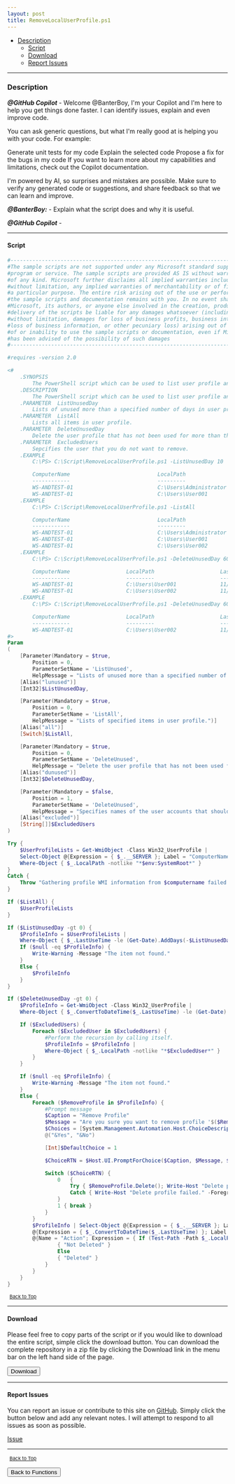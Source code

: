 ```yaml
---
layout: post
title: RemoveLocalUserProfile.ps1
---
```


- [Description](#description)
  - [Script](#script)
  - [Download](#download)
  - [Report Issues](#report-issues)

---

### Description

**_@GitHub Copilot_** - Welcome @BanterBoy, I'm your Copilot and I'm here to help you get things done faster. I can identify issues, explain and even improve code.

You can ask generic questions, but what I'm really good at is helping you with your code. For example:

Generate unit tests for my code
Explain the selected code
Propose a fix for the bugs in my code
If you want to learn more about my capabilities and limitations, check out the Copilot documentation.

I'm powered by AI, so surprises and mistakes are possible. Make sure to verify any generated code or suggestions, and share feedback so that we can learn and improve.

**_@BanterBoy:_** - Explain what the script does and why it is useful.

**_@GitHub Copilot_** -

---

#### Script

```powershell
#---------------------------------------------------------------------------------
#The sample scripts are not supported under any Microsoft standard support
#program or service. The sample scripts are provided AS IS without warranty
#of any kind. Microsoft further disclaims all implied warranties including,
#without limitation, any implied warranties of merchantability or of fitness for
#a particular purpose. The entire risk arising out of the use or performance of
#the sample scripts and documentation remains with you. In no event shall
#Microsoft, its authors, or anyone else involved in the creation, production, or
#delivery of the scripts be liable for any damages whatsoever (including,
#without limitation, damages for loss of business profits, business interruption,
#loss of business information, or other pecuniary loss) arising out of the use
#of or inability to use the sample scripts or documentation, even if Microsoft
#has been advised of the possibility of such damages
#---------------------------------------------------------------------------------

#requires -version 2.0

<#
 	.SYNOPSIS
        The PowerShell script which can be used to list user profile and delete user profile that were specified by user.
    .DESCRIPTION
        The PowerShell script which can be used to list user profile and delete user profile that were specified by user.
    .PARAMETER  ListUnusedDay
		Lists of unused more than a specified number of days in user profile.
	.PARAMETER  ListAll
		Lists all items in user profile.
    .PARAMETER  DeleteUnusedDay
		Delete the user profile that has not been used for more than the number of days as you specified.
    .PARAMETER  ExcludedUsers
		Sepcifies the user that you do not want to remove.
    .EXAMPLE
        C:\PS> C:\Script\RemoveLocalUserProfile.ps1 -ListUnusedDay 10

		ComputerName                            LocalPath                               LastUseTime
		------------                            ---------                               -----------
		WS-ANDTEST-01                           C:\Users\Administrator                  11/18/2013 1:37:26 PM
		WS-ANDTEST-01                           C:\Users\User001                        11/22/2013 10:50:35 AM
	.EXAMPLE
        C:\PS> C:\Script\RemoveLocalUserProfile.ps1 -ListAll

		ComputerName                            LocalPath                               LastUseTime
		------------                            ---------                               -----------
		WS-ANDTEST-01                           C:\Users\Administrator                  11/18/2013 1:37:26 PM
		WS-ANDTEST-01                           C:\Users\User001                        11/22/2013 10:50:35 AM
		WS-ANDTEST-01                           C:\Users\User002                        11/22/2012 10:50:35 AM
	.EXAMPLE
        C:\PS> C:\Script\RemoveLocalUserProfile.ps1 -DeleteUnusedDay 60

		ComputerName                  LocalPath                     LastUseTime                   Action
		------------                  ---------                     -----------                   ------
		WS-ANDTEST-01                 C:\Users\User001              11/22/2012 10:50:35 AM        Deleted
		WS-ANDTEST-01                 C:\Users\User002              11/22/2012 10:50:35 AM        Deleted
	.EXAMPLE
        C:\PS> C:\Script\RemoveLocalUserProfile.ps1 -DeleteUnusedDay 60 -ExcludedUsers "User001"

		ComputerName                  LocalPath                     LastUseTime                   Action
		------------                  ---------                     -----------                   ------
		WS-ANDTEST-01                 C:\Users\User002              11/22/2012 10:50:35 AM        Deleted
#>
Param
(
	[Parameter(Mandatory = $true,
		Position = 0,
		ParameterSetName = 'ListUnused',
		HelpMessage = "Lists of unused more than a specified number of days in user profile.")]
	[Alias("lunused")]
	[Int32]$ListUnusedDay,

	[Parameter(Mandatory = $true,
		Position = 0,
		ParameterSetName = 'ListAll',
		HelpMessage = "Lists of specified items in user profile.")]
	[Alias("all")]
	[Switch]$ListAll,

	[Parameter(Mandatory = $true,
		Position = 0,
		ParameterSetName = 'DeleteUnused',
		HelpMessage = "Delete the user profile that has not been used for more than the number of days as you specified.")]
	[Alias("dunused")]
	[Int32]$DeleteUnusedDay,

	[Parameter(Mandatory = $false,
		Position = 1,
		ParameterSetName = 'DeleteUnused',
		HelpMessage = "Specifies names of the user accounts that should not be removed.")]
	[Alias("excluded")]
	[String[]]$ExcludedUsers
)

Try {
	$UserProfileLists = Get-WmiObject -Class Win32_UserProfile |
	Select-Object @{Expression = { $_.__SERVER }; Label = "ComputerName" }, LocalPath, @{Expression = { $_.ConvertToDateTime($_.LastUseTime) }; Label = "LastUseTime" } |
	Where-Object { $_.LocalPath -notlike "*$env:SystemRoot*" }
}
Catch {
	Throw "Gathering profile WMI information from $computername failed. Be sure that WMI is functioning on this system."
}

If ($ListAll) {
	$UserProfileLists
}

If ($ListUnusedDay -gt 0) {
	$ProfileInfo = $UserProfileLists |
	Where-Object { $_.LastUseTime -le (Get-Date).AddDays(-$ListUnusedDay) }
	If ($null -eq $ProfileInfo) {
		Write-Warning -Message "The item not found."
	}
	Else {
		$ProfileInfo
	}
}

If ($DeleteUnusedDay -gt 0) {
	$ProfileInfo = Get-WmiObject -Class Win32_UserProfile |
	Where-Object { $_.ConvertToDateTime($_.LastUseTime) -le (Get-Date).AddDays(-$DeleteUnusedDay) -and $_.LocalPath -notlike "*$env:SystemRoot*" }

	If ($ExcludedUsers) {
		Foreach ($ExcludedUser in $ExcludedUsers) {
			#Perform the recursion by calling itself.
			$ProfileInfo = $ProfileInfo |
			Where-Object { $_.LocalPath -notlike "*$ExcludedUser*" }
		}
	}

	If ($null -eq $ProfileInfo) {
		Write-Warning -Message "The item not found."
	}
	Else {
		Foreach ($RemoveProfile in $ProfileInfo) {
			#Prompt message
			$Caption = "Remove Profile"
			$Message = "Are you sure you want to remove profile '$($RemoveProfile.LocalPath)'?"
			$Choices = [System.Management.Automation.Host.ChoiceDescription[]]`
			@("&Yes", "&No")

			[Int]$DefaultChoice = 1

			$ChoiceRTN = $Host.UI.PromptForChoice($Caption, $Message, $Choices, $DefaultChoice)

			Switch ($ChoiceRTN) {
				0	{
					Try { $RemoveProfile.Delete(); Write-Host "Delete profile '$($RemoveProfile.LocalPath)' successfully." }
					Catch { Write-Host "Delete profile failed." -ForegroundColor Red }
				}
				1 { break }
			}
		}
		$ProfileInfo | Select-Object @{Expression = { $_.__SERVER }; Label = "ComputerName" }, LocalPath, `
		@{Expression = { $_.ConvertToDateTime($_.LastUseTime) }; Label = "LastUseTime" }, `
		@{Name = "Action"; Expression = { If (Test-Path -Path $_.LocalPath)
				{ "Not Deleted" }
				Else
				{ "Deleted" }
			}
		}
	}
}
```

<span style="font-size:11px;"><a href="#"><i class="fas fa-caret-up" aria-hidden="true" style="color: white; margin-right:5px;"></i>Back to Top</a></span>

---

#### Download

Please feel free to copy parts of the script or if you would like to download the entire script, simple click the download button. You can download the complete repository in a zip file by clicking the Download link in the menu bar on the left hand side of the page.

<button class="btn" type="submit" onclick="window.open('/PowerShell/functions/RemoveLocalUserProfile.ps1')">
    <i class="fa fa-cloud-download-alt">
    </i>
        Download
</button>

---

#### Report Issues

You can report an issue or contribute to this site on <a href="https://github.com/BanterBoy/scripts-blog/issues">GitHub</a>. Simply click the button below and add any relevant notes. I will attempt to respond to all issues as soon as possible.

<!-- Place this tag where you want the button to render. -->

<a class="github-button" href="https://github.com/BanterBoy/scripts-blog/issues/new?title=RemoveLocalUserProfile.ps1&body=There is a problem with this function. Please find details below." data-show-count="true" aria-label="Issue BanterBoy/scripts-blog on GitHub">Issue</a>

---

<span style="font-size:11px;"><a href="#"><i class="fas fa-caret-up" aria-hidden="true" style="color: white; margin-right:5px;"></i>Back to Top</a></span>

<a href="/menu/_pages/functions.html">
    <button class="btn">
        <i class='fas fa-reply'>
        </i>
            Back to Functions
    </button>
</a>

[1]: http://ecotrust-canada.github.io/markdown-toc
[2]: https://github.com/googlearchive/code-prettify
